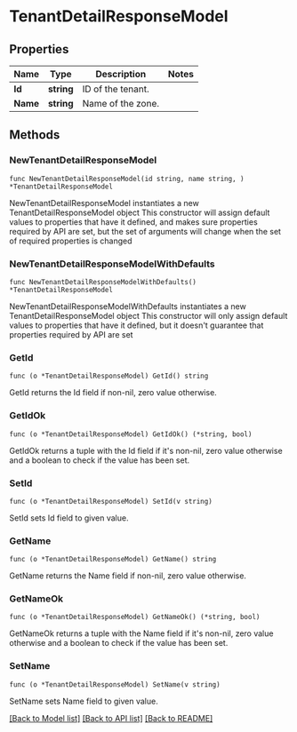 # TenantDetailResponseModel

## Properties

Name | Type | Description | Notes
------------ | ------------- | ------------- | -------------
**Id** | **string** | ID of the tenant. | 
**Name** | **string** | Name of the zone. | 

## Methods

### NewTenantDetailResponseModel

`func NewTenantDetailResponseModel(id string, name string, ) *TenantDetailResponseModel`

NewTenantDetailResponseModel instantiates a new TenantDetailResponseModel object
This constructor will assign default values to properties that have it defined,
and makes sure properties required by API are set, but the set of arguments
will change when the set of required properties is changed

### NewTenantDetailResponseModelWithDefaults

`func NewTenantDetailResponseModelWithDefaults() *TenantDetailResponseModel`

NewTenantDetailResponseModelWithDefaults instantiates a new TenantDetailResponseModel object
This constructor will only assign default values to properties that have it defined,
but it doesn't guarantee that properties required by API are set

### GetId

`func (o *TenantDetailResponseModel) GetId() string`

GetId returns the Id field if non-nil, zero value otherwise.

### GetIdOk

`func (o *TenantDetailResponseModel) GetIdOk() (*string, bool)`

GetIdOk returns a tuple with the Id field if it's non-nil, zero value otherwise
and a boolean to check if the value has been set.

### SetId

`func (o *TenantDetailResponseModel) SetId(v string)`

SetId sets Id field to given value.


### GetName

`func (o *TenantDetailResponseModel) GetName() string`

GetName returns the Name field if non-nil, zero value otherwise.

### GetNameOk

`func (o *TenantDetailResponseModel) GetNameOk() (*string, bool)`

GetNameOk returns a tuple with the Name field if it's non-nil, zero value otherwise
and a boolean to check if the value has been set.

### SetName

`func (o *TenantDetailResponseModel) SetName(v string)`

SetName sets Name field to given value.



[[Back to Model list]](../README.md#documentation-for-models) [[Back to API list]](../README.md#documentation-for-api-endpoints) [[Back to README]](../README.md)


